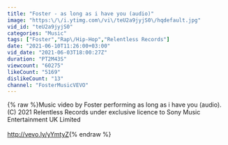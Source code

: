```yaml
---
title: "Foster - as long as i have you (audio)"
image: "https:\/\/i.ytimg.com\/vi\/teU2a9jyjS0\/hqdefault.jpg"
vid_id: "teU2a9jyjS0"
categories: "Music"
tags: ["Foster","Rap\/Hip-Hop","Relentless Records"]
date: "2021-06-10T11:26:00+03:00"
vid_date: "2021-06-03T18:00:27Z"
duration: "PT2M43S"
viewcount: "60275"
likeCount: "5169"
dislikeCount: "13"
channel: "FosterMusicVEVO"
---
```

{% raw %}Music video by Foster performing as long as i have you (audio). (C) 2021 Relentless Records under exclusive licence to Sony Music Entertainment UK Limited<br /><br /><a rel="nofollow" target="blank" href="http://vevo.ly/yYmtyZ">http://vevo.ly/yYmtyZ</a>{% endraw %}
